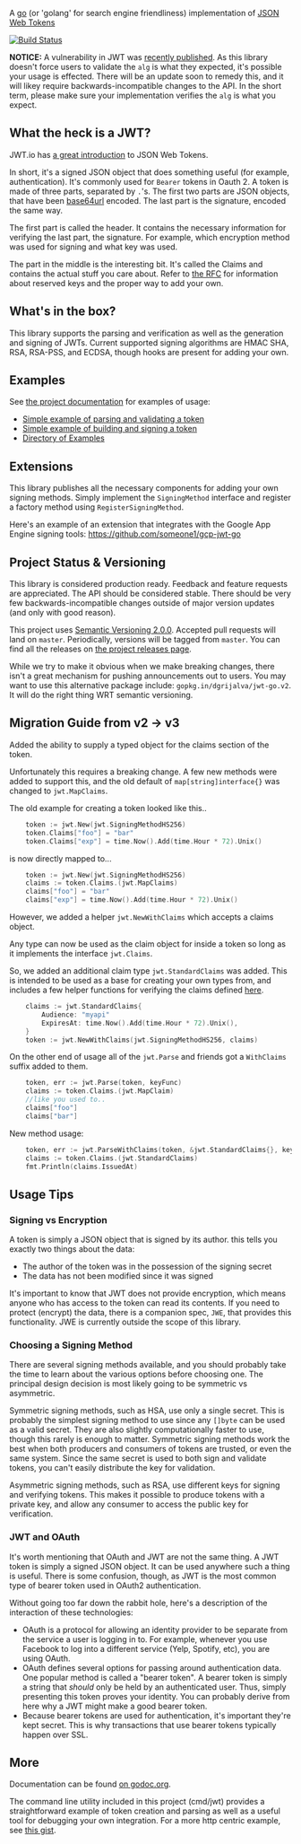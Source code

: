 A [go](http://www.golang.org) (or 'golang' for search engine friendliness) implementation of [JSON Web Tokens](http://self-issued.info/docs/draft-jones-json-web-token.html)

[![Build Status](https://travis-ci.org/dgrijalva/jwt-go.svg?branch=master)](https://travis-ci.org/dgrijalva/jwt-go)

**NOTICE:** A vulnerability in JWT was [recently published](https://auth0.com/blog/2015/03/31/critical-vulnerabilities-in-json-web-token-libraries/).  As this library doesn't force users to validate the `alg` is what they expected, it's possible your usage is effected.  There will be an update soon to remedy this, and it will likey require backwards-incompatible changes to the API.  In the short term, please make sure your implementation verifies the `alg` is what you expect.


## What the heck is a JWT?

JWT.io has [a great introduction](https://jwt.io/introduction) to JSON Web Tokens.

In short, it's a signed JSON object that does something useful (for example, authentication).  It's commonly used for `Bearer` tokens in Oauth 2.  A token is made of three parts, separated by `.`'s.  The first two parts are JSON objects, that have been [base64url](http://tools.ietf.org/html/rfc4648) encoded.  The last part is the signature, encoded the same way.

The first part is called the header.  It contains the necessary information for verifying the last part, the signature.  For example, which encryption method was used for signing and what key was used.

The part in the middle is the interesting bit.  It's called the Claims and contains the actual stuff you care about.  Refer to [the RFC](http://self-issued.info/docs/draft-jones-json-web-token.html) for information about reserved keys and the proper way to add your own.

## What's in the box?

This library supports the parsing and verification as well as the generation and signing of JWTs.  Current supported signing algorithms are HMAC SHA, RSA, RSA-PSS, and ECDSA, though hooks are present for adding your own.

## Examples

See [the project documentation](https://godoc.org/github.com/dgrijalva/jwt-go) for examples of usage:

* [Simple example of parsing and validating a token](https://godoc.org/github.com/dgrijalva/jwt-go#example_Parse_hmac)
* [Simple example of building and signing a token](https://godoc.org/github.com/dgrijalva/jwt-go#example_New_hmac)
* [Directory of Examples](https://godoc.org/github.com/dgrijalva/jwt-go#pkg-examples)

## Extensions

This library publishes all the necessary components for adding your own signing methods.  Simply implement the `SigningMethod` interface and register a factory method using `RegisterSigningMethod`.  

Here's an example of an extension that integrates with the Google App Engine signing tools: https://github.com/someone1/gcp-jwt-go

## Project Status & Versioning

This library is considered production ready.  Feedback and feature requests are appreciated.  The API should be considered stable.  There should be very few backwards-incompatible changes outside of major version updates (and only with good reason).

This project uses [Semantic Versioning 2.0.0](http://semver.org).  Accepted pull requests will land on `master`.  Periodically, versions will be tagged from `master`.  You can find all the releases on [the project releases page](https://github.com/dgrijalva/jwt-go/releases).

While we try to make it obvious when we make breaking changes, there isn't a great mechanism for pushing announcements out to users.  You may want to use this alternative package include: `gopkg.in/dgrijalva/jwt-go.v2`.  It will do the right thing WRT semantic versioning.

## Migration Guide from v2 -> v3

Added the ability to supply a typed object for the claims section of the token.

Unfortunately this requires a breaking change. A few new methods were added to support this,
and the old default of `map[string]interface{}` was changed to `jwt.MapClaims`.

The old example for creating a token looked like this..

```go
	token := jwt.New(jwt.SigningMethodHS256)
	token.Claims["foo"] = "bar"
	token.Claims["exp"] = time.Now().Add(time.Hour * 72).Unix()
```

is now directly mapped to...

```go
	token := jwt.New(jwt.SigningMethodHS256)
	claims := token.Claims.(jwt.MapClaims)
	claims["foo"] = "bar"
	claims["exp"] = time.Now().Add(time.Hour * 72).Unix()
```

However, we added a helper `jwt.NewWithClaims` which accepts a claims object.

Any type can now be used as the claim object for inside a token so long as it implements the interface `jwt.Claims`.

So, we added an additional claim type `jwt.StandardClaims` was added.
This is intended to be used as a base for creating your own types from,
and includes a few helper functions for verifying the claims defined [here](https://tools.ietf.org/html/rfc7519#section-4.1).

```go
	claims := jwt.StandardClaims{
		Audience: "myapi"
		ExpiresAt: time.Now().Add(time.Hour * 72).Unix(),
	}
	token := jwt.NewWithClaims(jwt.SigningMethodHS256, claims)
```

On the other end of usage all of the `jwt.Parse` and friends got a `WithClaims` suffix added to them.

```go
	token, err := jwt.Parse(token, keyFunc)
	claims := token.Claims.(jwt.MapClaim)
	//like you used to..
	claims["foo"]
	claims["bar"]
```

New method usage:
```go
	token, err := jwt.ParseWithClaims(token, &jwt.StandardClaims{}, keyFunc)
	claims := token.Claims.(jwt.StandardClaims)
	fmt.Println(claims.IssuedAt)
```

## Usage Tips

### Signing vs Encryption

A token is simply a JSON object that is signed by its author. this tells you exactly two things about the data:

* The author of the token was in the possession of the signing secret
* The data has not been modified since it was signed

It's important to know that JWT does not provide encryption, which means anyone who has access to the token can read its contents. If you need to protect (encrypt) the data, there is a companion spec, `JWE`, that provides this functionality. JWE is currently outside the scope of this library.

### Choosing a Signing Method

There are several signing methods available, and you should probably take the time to learn about the various options before choosing one.  The principal design decision is most likely going to be symmetric vs asymmetric.

Symmetric signing methods, such as HSA, use only a single secret. This is probably the simplest signing method to use since any `[]byte` can be used as a valid secret. They are also slightly computationally faster to use, though this rarely is enough to matter. Symmetric signing methods work the best when both producers and consumers of tokens are trusted, or even the same system. Since the same secret is used to both sign and validate tokens, you can't easily distribute the key for validation.

Asymmetric signing methods, such as RSA, use different keys for signing and verifying tokens. This makes it possible to produce tokens with a private key, and allow any consumer to access the public key for verification.

### JWT and OAuth

It's worth mentioning that OAuth and JWT are not the same thing. A JWT token is simply a signed JSON object. It can be used anywhere such a thing is useful. There is some confusion, though, as JWT is the most common type of bearer token used in OAuth2 authentication.

Without going too far down the rabbit hole, here's a description of the interaction of these technologies:

* OAuth is a protocol for allowing an identity provider to be separate from the service a user is logging in to.  For example, whenever you use Facebook to log into a different service (Yelp, Spotify, etc), you are using OAuth.
* OAuth defines several options for passing around authentication data. One popular method is called a "bearer token". A bearer token is simply a string that _should_ only be held by an authenticated user. Thus, simply presenting this token proves your identity. You can probably derive from here why a JWT might make a good bearer token.
* Because bearer tokens are used for authentication, it's important they're kept secret. This is why transactions that use bearer tokens typically happen over SSL.
 
## More

Documentation can be found [on godoc.org](http://godoc.org/github.com/dgrijalva/jwt-go).

The command line utility included in this project (cmd/jwt) provides a straightforward example of token creation and parsing as well as a useful tool for debugging your own integration.  For a more http centric example, see [this gist](https://gist.github.com/cryptix/45c33ecf0ae54828e63b).
